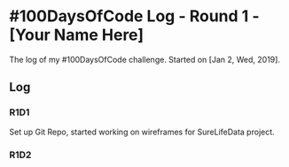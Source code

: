 # #100DaysOfCode Log - Round 1 - [Your Name Here]

The log of my #100DaysOfCode challenge. Started on [Jan 2, Wed, 2019].

## Log

### R1D1
Set up Git Repo,  started working on wireframes for SureLifeData project.

### R1D2
